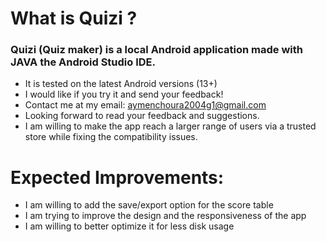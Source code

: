 # What is Quizi ?
### Quizi (Quiz maker) is a local Android application made with JAVA the Android Studio IDE.
- It is tested on the latest Android versions (13+)
- I would like if you try it and send your feedback!
- Contact me at my email: aymenchoura2004g1@gmail.com
- Looking forward to read your feedback and suggestions.
- I am willing to make the app reach a larger range of users via a trusted store while fixing the compatibility issues.

# Expected Improvements:
- I am willing to add the save/export option for the score table
- I am trying to improve the design and the responsiveness of the app
- I am willing to better optimize it for less disk usage
